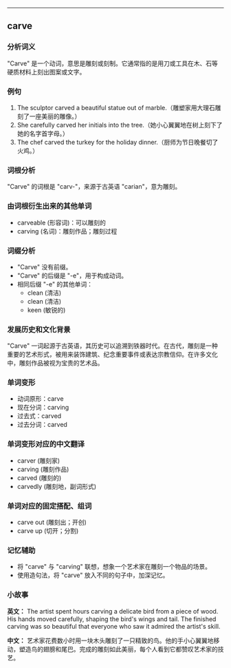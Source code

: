 
---------------
## carve
### 分析词义
"Carve" 是一个动词，意思是雕刻或刻制。它通常指的是用刀或工具在木、石等硬质材料上刻出图案或文字。

### 例句
1. The sculptor carved a beautiful statue out of marble.（雕塑家用大理石雕刻了一座美丽的雕像。）
2. She carefully carved her initials into the tree.（她小心翼翼地在树上刻下了她的名字首字母。）
3. The chef carved the turkey for the holiday dinner.（厨师为节日晚餐切了火鸡。）

### 词根分析
"Carve" 的词根是 "carv-"，来源于古英语 "carian"，意为雕刻。

### 由词根衍生出来的其他单词
- carveable (形容词)：可以雕刻的
- carving (名词)：雕刻作品；雕刻过程

### 词缀分析
- "Carve" 没有前缀。
- "Carve" 的后缀是 "-e"，用于构成动词。
- 相同后缀 "-e" 的其他单词：
  - clean (清洁)
  - clean (清洁)
  - keen (敏锐的)

### 发展历史和文化背景
"Carve" 一词起源于古英语，其历史可以追溯到铁器时代。在古代，雕刻是一种重要的艺术形式，被用来装饰建筑、纪念重要事件或表达宗教信仰。在许多文化中，雕刻作品被视为宝贵的艺术品。

### 单词变形
- 动词原形：carve
- 现在分词：carving
- 过去式：carved
- 过去分词：carved

### 单词变形对应的中文翻译
- carver (雕刻家)
- carving (雕刻作品)
- carved (雕刻的)
- carvedly (雕刻地，副词形式)

### 单词对应的固定搭配、组词
- carve out (雕刻出；开创)
- carve up (切开；分割)

### 记忆辅助
- 将 "carve" 与 "carving" 联想，想象一个艺术家在雕刻一个物品的场景。
- 使用造句法，将 "carve" 放入不同的句子中，加深记忆。

### 小故事
**英文：**
The artist spent hours carving a delicate bird from a piece of wood. His hands moved carefully, shaping the bird's wings and tail. The finished carving was so beautiful that everyone who saw it admired the artist's skill.

**中文：**
艺术家花费数小时用一块木头雕刻了一只精致的鸟。他的手小心翼翼地移动，塑造鸟的翅膀和尾巴。完成的雕刻如此美丽，每个人看到它都赞叹艺术家的技艺。

